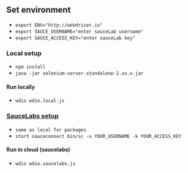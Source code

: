 ## Set environment

- `export ENV="http://webdriver.io"`
- `export SAUCE_USERNAME="enter sauceLab username"`
- `export SAUCE_ACCESS_KEY="enter sauceLab key"`

### Local setup

 - `npm install`
 - `java -jar selenium-server-standalone-2.xx.x.jar`
 
#### Run locally

 - `wdio wdio.local.js`

### [SauceLabs setup](https://wiki.saucelabs.com/display/DOCS/Setting+Up+Sauce+Connect)

 - `same as local for packages`
 - `start sauceconnect bin/sc -u YOUR_USERNAME -k YOUR_ACCESS_KEY`
 
#### Run in cloud (saucelabs)

 - `wdio wdio.saucelabs.js`
